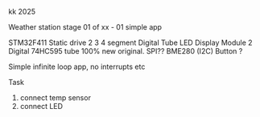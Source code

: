 kk 2025 

Weather station 
stage 01 of xx - 01 simple app


STM32F411 
Static drive 2 3 4 segment Digital Tube LED Display Module 2 Digital 74HC595 tube 100% new original. SPI??
BME280 (I2C)
Button ?

Simple infinite loop app, no interrupts etc 

Task 
1. connect temp sensor
2. connect LED
